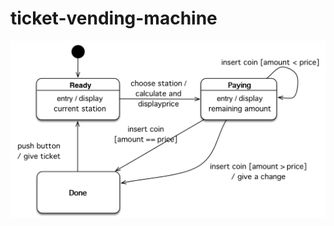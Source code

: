 # ticket-vending-machine

![Ticketing Machine State Diagram](https://raw.githubusercontent.com/ladyusa/ticket-vending-machine/master/ticket-state-diagram.png)